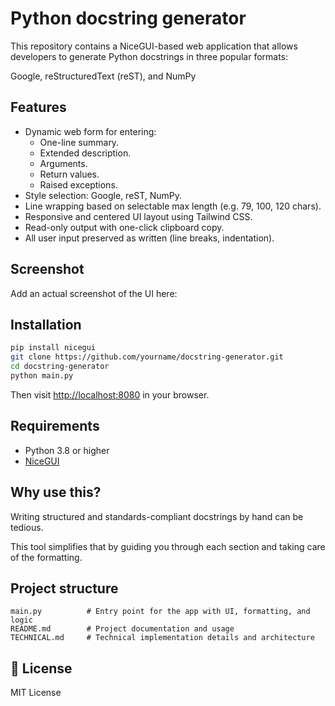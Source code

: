 # Python docstring generator

This repository contains a NiceGUI-based web application that allows developers to generate Python docstrings in three popular formats:

Google, reStructuredText (reST), and NumPy

## Features

- Dynamic web form for entering:
  - One-line summary.
  - Extended description.
  - Arguments.
  - Return values.
  - Raised exceptions.
- Style selection: Google, reST, NumPy.
- Line wrapping based on selectable max length (e.g. 79, 100, 120 chars).
- Responsive and centered UI layout using Tailwind CSS.
- Read-only output with one-click clipboard copy.
- All user input preserved as written (line breaks, indentation).

## Screenshot

Add an actual screenshot of the UI here:

## Installation

```bash
pip install nicegui
git clone https://github.com/yourname/docstring-generator.git
cd docstring-generator
python main.py
```

Then visit [http://localhost:8080](http://localhost:8080) in your browser.

## Requirements

- Python 3.8 or higher
- [NiceGUI](https://github.com/zauberzeug/nicegui)

## Why use this?

Writing structured and standards-compliant docstrings by hand can be tedious.

This tool simplifies that by guiding you through each section and taking care of the formatting.

## Project structure

```text
main.py          # Entry point for the app with UI, formatting, and logic
README.md        # Project documentation and usage
TECHNICAL.md     # Technical implementation details and architecture
```

## 🪪 License

MIT License